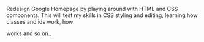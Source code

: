 Redesign Google Homepage by playing around with HTML and CSS components.  This will test my skills in CSS styling and editing, learning how classes and ids work, how <div> works and so on..

